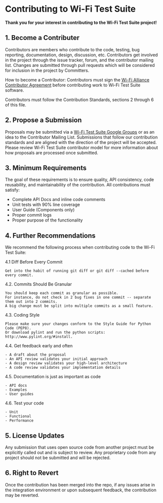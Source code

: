 # **Contributing to Wi-Fi Test Suite**

**Thank you for your interest in contributing to the Wi-Fi Test Suite project!**

## 1. Become a Contributer

Contributors are members who contribute to the code, testing, bug reporting, documentation, design, discussion, etc. Contributors get involved in the project through the issue tracker, forum, and the contributor mailing list. Changes are submitted through pull requests which will be considered for inclusion in the project by Committers.

How to become a Contributor:
Contributors must sign the [Wi-Fi Alliance Contributor Agreement](http://www.wi-fi.org/wi-fi-alliance-contributor-agreement) before contributing work to Wi-Fi Test Suite software.

Contributors must follow the Contribution Standards, sections 2 through 6 of this file. 

## 2. Propose a Submission

Proposals may be submitted via a [Wi-Fi Test Suite Google Groups](https://groups.google.com/d/forum/wi-fitestsuite) or as an idea to the Contributor Mailing List. Submissions that follow our contribution standards and are aligned with the direction of the project will be accepted. Please review Wi-Fi Test Suite contributor model for more information about how proposals are processed once submitted.

## 3. Minimum Requirements

The goal of these requirements is to ensure quality, API consistency, code reusability, and maintainability of the contribution. All contributions must satisfy:

- Complete API Docs and inline code comments
- Unit tests with 90% line coverage
- User Guide (Components only)
- Proper commit logs
- Proper purpose of the functionality

## 4. Further Recommendations

We recommend the following process when contributing code to the Wi-Fi Test Suite:

4.1 Diff Before Every Commit

	Get into the habit of running git diff or git diff --cached before every commit.

4.2. Commits Should Be Granular

	You should keep each commit as granular as possible. 
	For instance, do not check in 2 bug fixes in one commit -- separate them out into 2 commits.
	A big change must be split into multiple commits as a small feature.

4.3. Coding Style

	Please make sure your changes conform to the Style Guide for Python Code (PEP8).
	Or download pylint and run the python scripts: http://www.pylint.org/#install.

4.4. Get feedback early and often

	- A draft about the proposal
	- An API review validates your initial approach
	- A design review validates your high-level architecture
	- A code review validates your implementation details

4.5. Documentation is just as important as code

	- API docs
	- Examples
	- User guides

4.6. Test your code

	- Unit
	- Functional
	- Performance

## 5. License Updates

Any submission that uses open source code from another project must be explicitly called out and is subject to review. Any proprietary code from any project should not be submitted and will be rejected.

## 6. Right to Revert

Once the contribution has been merged into the repo, if any issues arise in the integration environment or upon subsequent feedback, the contribution may be reverted.
